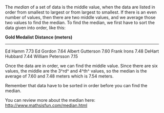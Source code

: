 The *median* of a set of data is the middle value, when
the data are listed in order from smallest to largest or from largest to
smallest. If there is an even number of values, then there are two
middle values, and we average those two values to find the median. To
find the median, we first have to sort the data given into order, like
this:

  **Gold Medalist**   **Distance (meters)**
  ------------------- -----------------------
  Ed Hamm             7.73
  Ed Gordon           7.64
  Albert Gutterson    7.60
  Frank Irons         7.48
  DeHart Hubbard      7.44
  William Petersson   7.15

Once the data are in order, we can find the middle value. Since there
are six values, the middle are the 3^rd^ and 4^th^ values, so the median
is the average of 7.60 and 7.48 meters which is 7.54 meters.

Remember that data have to be sorted in order before you can find the
median.

You can review more about the median here:
<http://www.mathsisfun.com/median.html>
